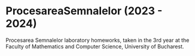# ProcesareaSemnalelor (2023 - 2024)
Procesarea Semnalelor laboratory homeworks, taken in the 3rd year at the Faculty of Mathematics and Computer Science, University of Bucharest.
